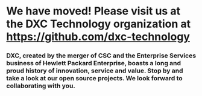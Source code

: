 # We have moved! Please visit us at the DXC Technology organization at https://github.com/dxc-technology

### DXC, created by the merger of CSC and the Enterprise Services business of Hewlett Packard Enterprise, boasts a long and proud history of innovation, service and value. Stop by and take a look at our open source projects. We look forward to collaborating with you.
